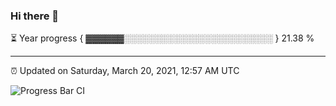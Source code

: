 ### Hi there 👋

⏳ Year progress { ▓▓▓▓▓▓░░░░░░░░░░░░░░░░░░░░░░░░ } 21.38 %

---

⏰ Updated on Saturday, March 20, 2021, 12:57 AM UTC

![Progress Bar CI](https://github.com/arthurbuhl/arthurbuhl/workflows/Progress%20Bar%20CI/badge.svg)
